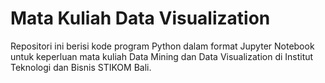 # Mata Kuliah Data Visualization

Repositori ini berisi kode program Python dalam format Jupyter Notebook untuk keperluan mata kuliah Data Mining dan Data Visualization di Institut Teknologi dan Bisnis STIKOM Bali.




